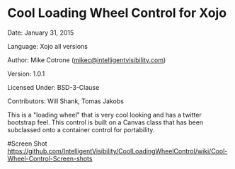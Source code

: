 # Cool Loading Wheel Control for Xojo
Date: January 31, 2015

Language: Xojo all versions

Author: Mike Cotrone (mikec@intelligentvisibility.com)

Version: 1.0.1

Licensed Under: BSD-3-Clause

Contributors: Will Shank, Tomas Jakobs

This is a "loading wheel" that is very cool looking and has a twitter bootstrap feel. This control is built on a Canvas class that has been subclassed onto a container control for portability.

#Screen Shot
https://github.com/IntelligentVisibility/CoolLoadingWheelControl/wiki/Cool-Wheel-Control-Screen-shots

